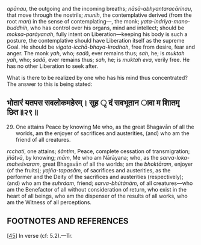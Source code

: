 *apānau*, the outgoing and the incoming breaths; *nāsā-abhyantaracārinau*, that move through the nostrils; *munih*, the contemplative derived (from the root *man*) in the sense of contemplating—, the monk; *yata-indriya-mano-buddhih*, who has control over his organs, mind and intellect; should be *moksa-parāyanah*, fully intent on Liberation—keeping his body is such a posture, the contemplative should have Liberation itself as the supreme Goal. He should be *vigata-icchā-bhaya-krodhah*, free from desire, fear and anger. The monk *yah*, who; *sadā*, ever remains thus; *sah*, he; is *muktah yah*, who; *sadā*, ever remains thus; *sah*, he; is *muktah eva*, verily free. He has no other Liberation to seek after.

What is there to be realized by one who has his mind thus concentrated? The answer to this is being stated:

## भोतारं यतपस सवलोकमहेरम्। सुह ृ दं सवभूतान ावा म शाितमृ छित॥२९॥

29. One attains Peace by knowing Me who, as the great Bhagavān of all the worlds, am the enjoyer of sacrifices and austerities, (and) who am the friend of all creatures.

*rcchati*, one attains; *śāntim*, Peace, complete cessation of transmigration; *jñātvā*, by knowing; *mām*, Me who am Nārāyana; who, as the *sarva-loka-maheśvaram*, great Bhagavān of all the worlds; am the *bhoktāram*, enjoyer (of the fruits); *yajña-tapasām*, of sacrifices and austerities, as the performer and the Deity of the sacrifices and austerities (respectively); (and) who am the *suhrdam*, friend; *sarva-bhūtānām*, of all creatures—who am the Benefactor of all without consideration of return, who exist in the heart of all beings, who am the dispenser of the results of all works, who am the Witness of all perceptions.

## FOOTNOTES AND REFERENCES

[[45](#page--1-0)] In verse (cf: 5.2).—Tr.